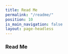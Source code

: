 ```yaml
---
title: Read Me
permalink: "/readme/"
position: 10
is_main_navigation: false
layout: page-headless
---
```


### Read Me